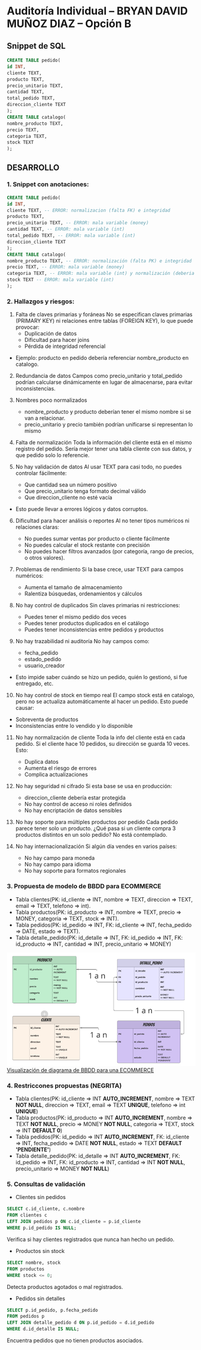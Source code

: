 # Auditoría Individual – BRYAN DAVID MUÑOZ DIAZ – Opción B
## Snippet de SQL
```sql
CREATE TABLE pedido(
id INT,
cliente TEXT,
producto TEXT,
precio_unitario TEXT,
cantidad TEXT,
total_pedido TEXT,
direccion_cliente TEXT
);
CREATE TABLE catalogo(
nombre_producto TEXT,
precio TEXT,
categoria TEXT,
stock TEXT
);
```
## DESARROLLO

### 1. Snippet con anotaciones:
```sql
CREATE TABLE pedido(
id INT, 
cliente TEXT, -- ERROR: normalizacion (falta FK) e integridad
producto TEXT,
precio_unitario TEXT, -- ERROR: mala variable (money)
cantidad TEXT, -- ERROR: mala variable (int)
total_pedido TEXT, -- ERROR: mala variable (int)
direccion_cliente TEXT
);
CREATE TABLE catalogo(
nombre_producto TEXT, -- ERROR: normalización (falta PK) e integridad
precio TEXT, -- ERROR: mala variable (money)
categoria TEXT, -- ERROR: mala variable (int) y normalización (deberia ser un FK) e integridad
stock TEXT -- ERROR: mala variable (int)
);
```
### 2. Hallazgos y riesgos:

1. Falta de claves primarias y foráneas
No se especifican claves primarias (PRIMARY KEY) ni relaciones entre tablas (FOREIGN KEY), lo que puede provocar:
   - Duplicación de datos
   - Dificultad para hacer joins
   - Pérdida de integridad referencial
* Ejemplo: producto en pedido debería referenciar nombre_producto en catalogo.

2. Redundancia de datos
Campos como precio_unitario y total_pedido podrían calcularse dinámicamente en lugar de almacenarse, para evitar inconsistencias.

3. Nombres poco normalizados
   - nombre_producto y producto deberían tener el mismo nombre si se van a relacionar.
   - precio_unitario y precio también podrían unificarse si representan lo mismo

4. Falta de normalización
Toda la información del cliente está en el mismo registro del pedido. Sería mejor tener una tabla cliente con sus datos, y que pedido solo lo referencie.

5. No hay validación de datos
Al usar TEXT para casi todo, no puedes controlar fácilmente:
   - Que cantidad sea un número positivo
   - Que precio_unitario tenga formato decimal válido
   - Que direccion_cliente no esté vacía
* Esto puede llevar a errores lógicos y datos corruptos.

6. Dificultad para hacer análisis o reportes
Al no tener tipos numéricos ni relaciones claras:
   - No puedes sumar ventas por producto o cliente fácilmente
   - No puedes calcular el stock restante con precisión
   - No puedes hacer filtros avanzados (por categoría, rango de precios, o otros valores).

7. Problemas de rendimiento
Si la base crece, usar TEXT para campos numéricos:
   - Aumenta el tamaño de almacenamiento
   - Ralentiza búsquedas, ordenamientos y cálculos

8. No hay control de duplicados
Sin claves primarias ni restricciones:
   - Puedes tener el mismo pedido dos veces
   - Puedes tener productos duplicados en el catálogo
   - Puedes tener inconsistencias entre pedidos y productos

9. No hay trazabilidad ni auditoría
No hay campos como:
   - fecha_pedido
   - estado_pedido
   - usuario_creador
* Esto impide saber cuándo se hizo un pedido, quién lo gestionó, si fue entregado, etc.

10. No hay control de stock en tiempo real
El campo stock está en catalogo, pero no se actualiza automáticamente al hacer un pedido. Esto puede causar:
- Sobreventa de productos
- Inconsistencias entre lo vendido y lo disponible

11. No hay normalización de cliente
Toda la info del cliente está en cada pedido. Si el cliente hace 10 pedidos, su dirección se guarda 10 veces. Esto:
    - Duplica datos
    - Aumenta el riesgo de errores
    - Complica actualizaciones

12. No hay seguridad ni cifrado
Si esta base se usa en producción:
    - direccion_cliente debería estar protegida
    - No hay control de acceso ni roles definidos
    - No hay encriptación de datos sensibles

13. No hay soporte para múltiples productos por pedido
Cada pedido parece tener solo un producto. ¿Qué pasa si un cliente compra 3 productos distintos en un solo pedido? No está contemplado.

14. No hay internacionalización
Si algún día vendes en varios países:
    - No hay campo para moneda
    - No hay campo para idioma
    - No hay soporte para formatos regionales

### 3. Propuesta de modelo de BBDD para ECOMMERCE

* Tabla clientes(PK: id_cliente => INT, nombre => TEXT, direccion => TEXT, email => TEXT, telefono => int).
* Tabla productos(PK: id_producto => INT, nombre => TEXT, precio => MONEY, categoria => TEXT, stock => INT).
* Tabla pedidos(PK: id_pedido => INT, FK: id_cliente => INT, fecha_pedido => DATE, estado => TEXT).
* Tabla detalle_pedido(PK: id_detalle => INT, FK: id_pedido => INT, FK: id_producto => INT, cantidad => INT, precio_unitario => MONEY)

![diagrama de BBDD para una ECOMMERCE](img/BBDD_Ecommerce.png)
[Visualización de diagrama de BBDD para una ECOMMERCE](https://miro.com/app/board/uXjVJcsFXQE=/?moveToWidget=3458764638497930537&cot=14)

### 4. Restriccones propuestas (**NEGRITA**)
* Tabla clientes(PK: id_cliente => INT **AUTO_INCREMENT**, nombre => TEXT **NOT NULL**, direccion => TEXT, email => TEXT **UNIQUE**, telefono => int **UNIQUE**)
* Tabla productos(PK: id_producto => INT **AUTO_INCREMENT**, nombre => TEXT **NOT NULL**, precio => MONEY **NOT NULL**, categoria => TEXT, stock => INT **DEFAULT 0**)
* Tabla pedidos(PK: id_pedido => INT **AUTO_INCREMENT**, FK: id_cliente => INT, fecha_pedido => DATE **NOT NULL**, estado => TEXT **DEFAULT 'PENDIENTE'**)
* Tabla detalle_pedido(PK: id_detalle => INT **AUTO_INCREMENT**, FK: id_pedido => INT, FK: id_producto => INT, cantidad => INT **NOT NULL**, precio_unitario => MONEY **NOT NULL**)

### 5. Consultas de validación
* Clientes sin pedidos
```sql
SELECT c.id_cliente, c.nombre
FROM clientes c
LEFT JOIN pedidos p ON c.id_cliente = p.id_cliente
WHERE p.id_pedido IS NULL;
```

Verifica si hay clientes registrados que nunca han hecho un pedido.

* Productos sin stock
```sql
SELECT nombre, stock
FROM productos
WHERE stock <= 0;
```

Detecta productos agotados o mal registrados.

* Pedidos sin detalles
```sql
SELECT p.id_pedido, p.fecha_pedido
FROM pedidos p
LEFT JOIN detalle_pedido d ON p.id_pedido = d.id_pedido
WHERE d.id_detalle IS NULL;
```

Encuentra pedidos que no tienen productos asociados.
